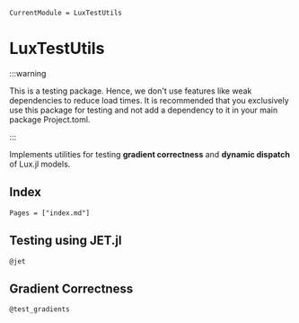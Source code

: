 ```@meta
CurrentModule = LuxTestUtils
```

# LuxTestUtils

:::warning

This is a testing package. Hence, we don't use features like weak dependencies to
reduce load times. It is recommended that you exclusively use this package for
testing and not add a dependency to it in your main package Project.toml.

:::

Implements utilities for testing **gradient correctness** and **dynamic dispatch**
of Lux.jl models.

## Index

```@index
Pages = ["index.md"]
```

## Testing using JET.jl

```@docs
@jet
```

## Gradient Correctness

```@docs
@test_gradients
```
